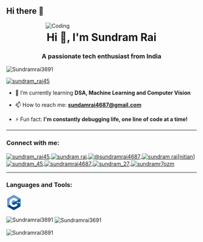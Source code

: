 ## Hi there 👋 

<img align="right" alt="Coding" width="400" src="https://media.tenor.com/2uyENRmiUt0AAAAC/coding.gif" />

<h1 align="center">Hi 👋, I'm Sundram Rai</h1>
<h3 align="center">A passionate tech enthusiast from India</h3>

<p align="left"> 
  <img src="https://komarev.com/ghpvc/?username=Sundramrai3691&label=Profile%20views&color=0e75b6&style=flat" alt="Sundramrai3691" /> 
</p>

<p align="left"> 
  <a href="https://twitter.com/sundram_rai45" target="blank">
    <img src="https://img.shields.io/twitter/follow/sundram_rai45?logo=twitter&style=for-the-badge" alt="sundram_rai45" />
  </a> 
</p>

- 🌱 I’m currently learning **DSA, Machine Learning and Computer Vision**
  
- 📫 How to reach me: **sundamrai4687@gmail.com**

- ⚡ Fun fact: **I'm constantly debugging life, one line of code at a time!**

---

<h3 align="left">Connect with me:</h3>
<p align="left">
  <a href="https://twitter.com/sundram_rai45" target="blank">
    <img align="center" src="https://raw.githubusercontent.com/rahuldkjain/github-profile-readme-generator/master/src/images/icons/Social/twitter.svg" alt="sundram_rai45" height="30" width="40" />
  </a>
  <a href="https://linkedin.com/in/sundram rai" target="blank">
    <img align="center" src="https://raw.githubusercontent.com/rahuldkjain/github-profile-readme-generator/master/src/images/icons/Social/linked-in-alt.svg" alt="sundram rai" height="30" width="40" />
  </a>
  <a href="https://medium.com/@sundramrai4687" target="blank">
    <img align="center" src="https://raw.githubusercontent.com/rahuldkjain/github-profile-readme-generator/master/src/images/icons/Social/medium.svg" alt="@sundramrai4687" height="30" width="40" />
  </a>
  <a href="https://www.youtube.com/c/sundram rai[nitian]" target="blank">
    <img align="center" src="https://raw.githubusercontent.com/rahuldkjain/github-profile-readme-generator/master/src/images/icons/Social/youtube.svg" alt="sundram rai[nitian]" height="30" width="40" />
  </a>
  <a href="https://www.codechef.com/users/sundram_45" target="blank">
    <img align="center" src="https://cdn.jsdelivr.net/npm/simple-icons@3.1.0/icons/codechef.svg" alt="sundram_45" height="30" width="40" />
  </a>
  <a href="https://www.hackerrank.com/sundramrai4687" target="blank">
    <img align="center" src="https://raw.githubusercontent.com/rahuldkjain/github-profile-readme-generator/master/src/images/icons/Social/hackerrank.svg" alt="sundramrai4687" height="30" width="40" />
  </a>
  <a href="https://www.leetcode.com/sundram_27" target="blank">
    <img align="center" src="https://raw.githubusercontent.com/rahuldkjain/github-profile-readme-generator/master/src/images/icons/Social/leet-code.svg" alt="sundram_27" height="30" width="40" />
  </a>
  <a href="https://auth.geeksforgeeks.org/user/sundramr7ozm" target="blank">
    <img align="center" src="https://raw.githubusercontent.com/rahuldkjain/github-profile-readme-generator/master/src/images/icons/Social/geeks-for-geeks.svg" alt="sundramr7ozm" height="30" width="40" />
  </a>
</p>

---

<h3 align="left">Languages and Tools:</h3>
<p align="left"> 
  <a href="https://www.w3schools.com/cpp/" target="_blank" rel="noreferrer"> 
    <img src="https://raw.githubusercontent.com/devicons/devicon/master/icons/cplusplus/cplusplus-original.svg" alt="cplusplus" width="40" height="40"/> 
  </a> 
</p>

<p><img align="left" src="https://github-readme-stats.vercel.app/api/top-langs?username=Sundramrai3691&show_icons=true&locale=en&layout=compact" alt="Sundramrai3691" /></p>

<p>&nbsp;<img align="center" src="https://github-readme-stats.vercel.app/api?username=Sundramrai3691&show_icons=true&locale=en" alt="Sundramrai3691" /></p>

<p><img align="center" src="https://github-readme-streak-stats.herokuapp.com/?user=Sundramrai3691&" alt="Sundramrai3691" /></p>
